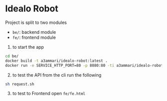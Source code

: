 # Idealo Robot

Project is split to two modules

- `be/`: backend module
- `fe/`: frontend module

1. to start the app 
```bash
cd be/
docker build -t a3ammari/idealo-robot:latest .
docker run -e SERVICE_HTTP_PORT=80 -p 8080:80 -ti a3ammari/idealo-robot
```

2. to test the API from the cli run the following 
```bash
sh request.sh
```

3. to test to Frontend open `fe/fe.html`
